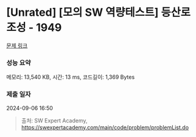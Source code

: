 # [Unrated] [모의 SW 역량테스트] 등산로 조성 - 1949 

[문제 링크](https://swexpertacademy.com/main/code/problem/problemDetail.do?contestProbId=AV5PoOKKAPIDFAUq) 

### 성능 요약

메모리: 13,540 KB, 시간: 13 ms, 코드길이: 1,369 Bytes

### 제출 일자

2024-09-06 16:50



> 출처: SW Expert Academy, https://swexpertacademy.com/main/code/problem/problemList.do
